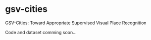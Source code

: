 # gsv-cities
GSV-Cities: Toward Appropriate Supervised Visual Place Recognition

Code and dataset comming soon...
